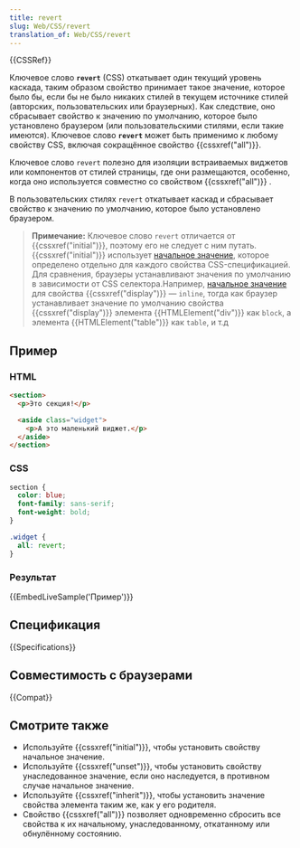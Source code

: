 ```yaml
---
title: revert
slug: Web/CSS/revert
translation_of: Web/CSS/revert
---
```

{{CSSRef}}

Ключевое слово **`revert`** (CSS) откатывает один текущий уровень каскада, таким образом свойство принимает такое значение, которое было бы, если бы не было никаких стилей в текущем источнике стилей (авторских, пользовательских или браузерных). Как следствие, оно сбрасывает свойство к значению по умолчанию, которое было установлено браузером (или пользовательскими стилями, если такие имеются). Ключевое слово **`revert`** может быть применимо к любому свойству CSS, включая сокращённое свойство {{cssxref("all")}}.

Ключевое слово `revert` полезно для изоляции встраиваемых виджетов или компонентов от стилей страницы, где они размещаются, особенно, когда оно используется совместно со свойством {{cssxref("all")}} .

В пользовательских стилях `revert` откатывает каскад и сбрасывает свойство к значению по умолчанию, которое было установлено браузером.

> **Примечание:** Ключевое слово `revert` отличается от {{cssxref("initial")}}, поэтому его не следует с ним путать. {{cssxref("initial")}} использует [начальное значение](/ru/docs/Web/CSS/initial_value), которое определено отдельно для каждого свойства CSS-спецификацией. Для сравнения, браузеры устанавливают значения по умолчанию в зависимости от CSS селектора.Например, [начальное значение](/ru/docs/Web/CSS/initial_value) для свойства {{cssxref("display")}} — `inline`, тогда как браузер устанавливает значение по умолчанию свойства {{cssxref("display")}} элемента {{HTMLElement("div")}} как `block`, а элемента {{HTMLElement("table")}} как `table`, и т.д

## Пример

### HTML

```html
<section>
  <p>Это секция!</p>

  <aside class="widget">
    <p>А это маленький виджет.</p>
  </aside>
</section>
```

### CSS

```css
section {
  color: blue;
  font-family: sans-serif;
  font-weight: bold;
}

.widget {
  all: revert;
}
```

### Результат

{{EmbedLiveSample('Пример')}}

## Спецификация

{{Specifications}}

## Совместимость с браузерами

{{Compat}}

## Смотрите также

- Используйте {{cssxref("initial")}}, чтобы установить свойству начальное значение.
- Используйте {{cssxref("unset")}}, чтобы установить свойству унаследованное значение, если оно наследуется, в противном случае начальное значение.
- Используйте {{cssxref("inherit")}}, чтобы установить значение свойства элемента таким же, как у его родителя.
- Свойство {{cssxref("all")}} позволяет одновременно сбросить все свойства к их начальному, унаследованному, откатанному или обнулённому состоянию.
